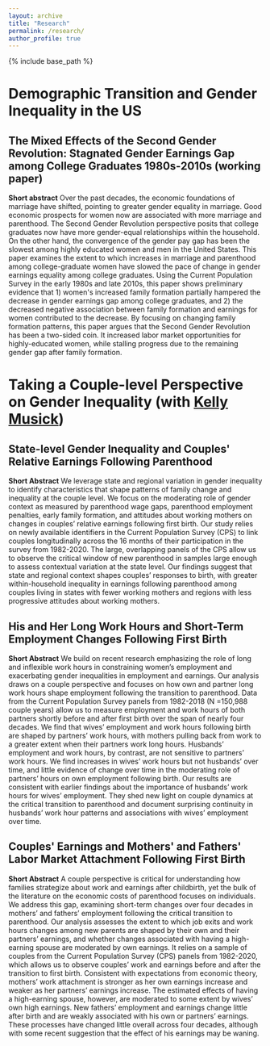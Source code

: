 ```yaml
---
layout: archive
title: "Research"
permalink: /research/
author_profile: true
---
```


{% include base_path %}


# Demographic Transition and Gender Inequality in the US

## The Mixed Effects of the Second Gender Revolution: Stagnated Gender Earnings Gap among College Graduates 1980s-2010s (working paper)

**Short abstract**
Over the past decades, the economic foundations of marriage have shifted, pointing to greater gender equality in marriage. Good economic prospects for women now are associated with more marriage and parenthood. The Second Gender Revolution perspective posits that college graduates now have more gender-equal relationships within the household. On the other hand, the convergence of the gender pay gap has been the slowest among highly educated women and men in the United States. This paper examines the extent to which increases in marriage and parenthood among college-graduate women have slowed the pace of change in gender earnings equality among college graduates. Using the Current Population Survey in the early 1980s and late 2010s, this paper shows preliminary evidence that 1) women's increased family formation partially hampered the decrease in gender earnings gap among college graduates, and 2) the decreased negative association between family formation and earnings for women contributed to the decrease. By focusing on changing family formation patterns, this paper argues that the Second Gender Revolution has been a two-sided coin. It increased labor market opportunities for highly-educated women, while stalling progress due to the remaining gender gap after family formation.


# Taking a Couple-level Perspective on Gender Inequality (with [Kelly Musick](https://sociology.cornell.edu/kelly-musick))

## State-level Gender Inequality and Couples' Relative Earnings Following Parenthood 
**Short Abstract**
We leverage state and regional variation in gender inequality to identify characteristics that shape patterns of family change and inequality at the couple level. We focus on the moderating role of gender context as measured by parenthood wage gaps, parenthood employment penalties, early family formation, and attitudes about working mothers on changes in couples’ relative earnings following first birth. Our study relies on newly available identifiers in the Current Population Survey (CPS) to link couples longitudinally across the 16 months of their participation in the survey from 1982-2020. The large, overlapping panels of the CPS allow us to observe the critical window of new parenthood in samples large enough to assess contextual variation at the state level. Our findings suggest that state and regional context shapes couples’ responses to birth, with greater within-household inequality in earnings following parenthood among couples living in states with fewer working mothers and regions with less progressive attitudes about working mothers.

## His and Her Long Work Hours and Short-Term Employment Changes Following First Birth 
**Short Abstract**
We build on recent research emphasizing the role of long and inflexible work hours in constraining women’s employment and exacerbating gender inequalities in employment and earnings. Our analysis draws on a couple perspective and focuses on how own and partner long work hours shape employment following the transition to parenthood. Data from the Current Population Survey panels from 1982-2018 (N =150,988 couple years) allow us to measure employment and work hours of both partners shortly before and after first birth over the span of nearly four decades. We find that wives’ employment and work hours following birth are shaped by partners’ work hours, with mothers pulling back from work to a greater extent when their partners work long hours. Husbands’ employment and work hours, by contrast, are not sensitive to partners’ work hours. We find increases in wives’ work hours but not husbands’ over time, and little evidence of change over time in the moderating role of partners’ hours on own employment following birth. Our results are consistent with earlier findings about the importance of husbands’ work hours for wives’ employment. They shed new light on couple dynamics at the critical transition to parenthood and document surprising continuity in husbands’ work hour patterns and associations with wives’ employment over time.


## Couples' Earnings and Mothers' and Fathers' Labor Market Attachment Following First Birth
**Short Abstract**
A couple perspective is critical for understanding how families strategize about work and earnings after childbirth, yet the bulk of the literature on the economic costs of parenthood focuses on individuals. We address this gap, examining short-term changes over four decades in mothers’ and fathers’ employment following the critical transition to parenthood. Our analysis assesses the extent to which job exits and work hours changes among new parents are shaped by their own and their partners’ earnings, and whether changes associated with having a high-earning spouse are moderated by own earnings. It relies on a sample of couples from the Current Population Survey (CPS) panels from 1982-2020, which allows us to observe couples’ work and earnings before and after the transition to first birth. Consistent with expectations from economic theory, mothers’ work attachment is stronger as her own earnings increase and weaker as her partners’ earnings increase. The estimated effects of having a high-earning spouse, however, are moderated to some extent by wives’ own high earnings. New fathers’ employment and earnings change little after birth and are weakly associated with his own or partners’ earnings. These processes have changed little overall across four decades, although with some recent suggestion that the effect of his earnings may be waning.

